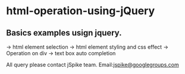 # html-operation-using-jQuery
Basics examples usign jquery. 
-----------------------------
 -> html element selection
 -> html element styling and css effect 
 -> Operation on div
 -> text box auto completion
  

All query please contact jSpike team. Email:jspike@googlegroups.com
